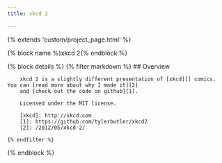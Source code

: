 ```yaml
---
title: xkcd 2

---
```



{% extends 'custom/project_page.html' %}

{% block name %}xkcd 2{% endblock %}

{% block details %}
    {% filter markdown %}
        ## Overview

        xkcd 2 is a slightly different presentation of [xkcd][] comics. You can [read more about why I made it][2]
        and [check out the code on github][1].

        Licensed under the MIT license.

        [xkcd]: http://xkcd.com
        [1]: https://github.com/tylerbutler/xkcd2
        [2]: /2012/05/xkcd-2/

    {% endfilter %}
{% endblock %}
